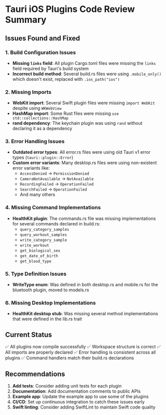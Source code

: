 # Tauri iOS Plugins Code Review Summary

## Issues Found and Fixed

### 1. **Build Configuration Issues**
- **Missing `links` field**: All plugin Cargo.toml files were missing the `links` field required by Tauri's build system
- **Incorrect build method**: Several build.rs files were using `.mobile_only()` which doesn't exist, replaced with `.ios_path("ios")`

### 2. **Missing Imports**
- **WebKit import**: Several Swift plugin files were missing `import WebKit` despite using `WKWebView`
- **HashMap import**: Some Rust files were missing `use std::collections::HashMap`
- **rand dependency**: The keychain plugin was using `rand` without declaring it as a dependency

### 3. **Error Handling Issues**
- **Outdated error types**: All error.rs files were using old Tauri v1 error types (`tauri::plugin::Error`)
- **Custom error variants**: Many desktop.rs files were using non-existent error variants like:
  - `AccessDenied` → `PermissionDenied`
  - `CameraNotAvailable` → `NotAvailable`
  - `RecordingFailed` → `OperationFailed`
  - `SearchFailed` → `OperationFailed`
  - And many others

### 4. **Missing Command Implementations**
- **HealthKit plugin**: The commands.rs file was missing implementations for several commands declared in build.rs:
  - `query_category_samples`
  - `query_workout_samples`
  - `write_category_sample`
  - `write_workout`
  - `get_biological_sex`
  - `get_date_of_birth`
  - `get_blood_type`

### 5. **Type Definition Issues**
- **WriteType enum**: Was defined in both desktop.rs and mobile.rs for the bluetooth plugin, moved to models.rs

### 6. **Missing Desktop Implementations**
- **HealthKit desktop stub**: Was missing several method implementations that were defined in the lib.rs trait

## Current Status

✅ All plugins now compile successfully
✅ Workspace structure is correct
✅ All imports are properly declared
✅ Error handling is consistent across all plugins
✅ Command handlers match their build.rs declarations

## Recommendations

1. **Add tests**: Consider adding unit tests for each plugin
2. **Documentation**: Add documentation comments to public APIs
3. **Example app**: Update the example app to use some of the plugins
4. **CI/CD**: Set up continuous integration to catch these issues early
5. **Swift linting**: Consider adding SwiftLint to maintain Swift code quality